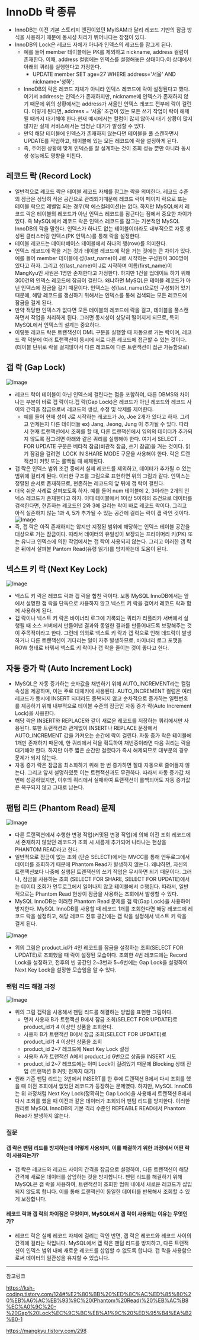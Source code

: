 # InnoDb 락 종류
- InnoDB는 이전 기본 스토리지 엔진이었던 MyISAM과 달리 레코드 기반의 잠금 방식을 사용하기 때문에 동시성 처리가 뛰어나다는 장점이 있다.
- InnoDB의 Lock은 레코드 자체가 아니라 인덱스의 레코드를 잠그게 된다.
    - 예를 들어 member 테이블에는 PK를 제외하고 nickname, address 컬럼이 존재한다. 이때, address 컬럼에는 인덱스를 설정해놓은 상태이다.이 상태에서 아래의 쿼리를 실행한다고 가정한다.
        - UPDATE member SET age=27 WHERE address='서울' AND nickname='성하';
    - InnoDB의 락은 레코드 자체가 아니라 인덱스 레코드에 락이 설정된다고 했다.여기서 address는 인덱스가 존재하지만, nickname에 인덱스가 존재하지 않기 때문에 위의 상황에서는 address가 서울인 인덱스 레코드 전부에 락이 걸린다. 이렇게 된다면, address = ‘서울’ 조건이 있는 모든 쓰기 작업이 락이 해제될 때까지 대기해야 한다.현재 예시에서는 컬럼이 많지 않아서 대기 상황이 많지 않지만 실제 서비스에서는 엄청난 대기가 발생할 수 있다.
    - 만약 해당 테이블에 인덱스가 존재하지 않는다면 테이블을 풀 스캔하면서 UPDATE를 작업하고, 테이블에 있는 모든 레코드에 락을 설정하게 된다.
    - 즉, 주어진 상황에 맞게 인덱스를 잘 설계하는 것이 조회 성능 뿐만 아니라 동시성 성능에도 영향을 미친다.

## 레코드 락 (Record Lock)
- 일반적으로 레코드 락은 테이블 레코드 자체를 잠그는 락을 의미한다. 레코드 수준의 잠금은 상당히 작은 공간으로 관리되기때문에 레코드 락이 페이지 락으로 또는 테이블 락으로 레벨업 되는 경우(락 에스컬레이션)는 없다. 하지만 MySQL에서 레코드 락은 테이블의 레코드가 아닌 인덱스 레코드를 잠근다는 점에서 중요한 차이가 있다. 즉 MySQL에서 레코드 락은 인덱스 레코드를 잠그는 기본적인 MySQL InnoDB의 락을 말한다. 인덱스가 하나도 없는 테이블이더라도 내부적으로 자동 생성된 클러스터링 인덱스(PK 인덱스)를 통해 락을 설정한다. 
- 테이블 레코드는 데이터베이스 테이블에서 하나의 행(row)를 의미한다.
- 인덱스 레코드에 락을 거는 것과 테이블 레코드에 락을 거는 것에는 큰 차이가 있다. 예를 들어 member 테이블에 성(last_name)이 J로 시작하는 구성원이 300명이 있다고 하자. 그리고 성(last_name)이 J로 시작하며 이름(first_name)이 MangKyu인 사원은 1명만 존재한다고 가정한다. 하지만 1건을 업데이트 하기 위해 300건의 인덱스 레코드에 잠금이 걸린다. 왜냐하면 MySQL은 테이블 레코드가 아닌 인덱스에 잠금을 걸기 때문이다. 인덱스는 성(last_name)으로만 구성되어 있기 때문에, 해당 레코드를 갱신하기 위해서는 인덱스를 통해 검색되는 모든 레코드에 잠금을 걸게 된다.
- 만약 적당한 인덱스가 없다면 모든 테이블의 레코드에 락을 걸고, 테이블을 풀스캔 하면서 작업을 처리하게 된다. 그러면 동시성이 상당히 떨어지게 되므로, 특히 MySQL에서 인덱스의 설계는 중요하다.
- 이렇듯 레코드 락은 트랜잭션이 DML 구문을 실행할 때 자동으로 거는 락이며, 레코드 락 덕분에 여러 트랜잭션이 동시에 서로 다른 레코드에 접근할 수 있는 것이다.(테이블 단위로 락을 걸지않아서 다른 레코드에 다른 트랜잭션이 접근 가능함으로)

## 갭 락 (Gap Lock)
![Image](https://github.com/user-attachments/assets/dac3fece-e581-41d1-9a2d-5a7d79a2c1c0)

- 레코드 락이 테이블이 아닌 인덱스에 걸린다는 점을 포함하여, 다른 DBMS와 차이나는 부분이 바로 갭 락이다.갭 락(Gap Lock)은 레코드가 아닌 레코드와 레코드 사이의 간격을 잠금으로써 레코드의 생성, 수정 및 삭제를 제어한다.
    - 예를 들어 현재 성이 J로 시작하는 레코드가 Jo, Joe 2개가 있다고 하자. 그리고 언제든지 다른 데이터들 ex) Jang, Jeong, Jung 이 추가될 수 있다. 따라서 현재 트랜잭션에서 조회를 할 때, 다른 트랜잭션에서 임의의 데이터가 추가되지 않도록 잠그려면 아래와 같은 쿼리를 실행해야 한다. 여기서 SELECT … FOR UPDATE 구문은 베타적 잠금(비관적 잠금, 쓰기 잠금)을 거는 것이다. 읽기 잠검을 걸려면  LOCK IN SHARE MODE 구문을 사용해야 한다. 락은 트랜잭션이 커밋 또는 롤백될 때 해제된다. 
- 갭 락은 인덱스 범위 조건 중에서 실제 레코드를 제외하고, 데이터가 추가될 수 있는 범위에 걸리게 된다. 이러한 구조를 그림으로 표현하면 위의 그림과 같다. 인덱스는 정렬된 순서로 존재하므로, 현존하는 레코드의 앞 뒤에 갭 락이 걸린다.
- 더욱 쉬운 사례로 살펴보도록 하자. 예를 들어 num 테이블에 2, 3이라는 2개의 인덱스 레코드가 존재한다고 하자. 이때 테이블에서 1이상 5이하의 조건으로 데이터를 검색한다면, 현존하는 레코드인 2와 3에 걸리는 락이 바로 레코드 락이다. 그리고 아직 실존하지 않는 1과 4, 5가 추가될 수 있는 공간에 걸리는 락이 갭 락인 것이다.
![Image](https://github.com/user-attachments/assets/06696ab9-c446-4c6a-ace6-0d708115339d)
- 즉, 갭 락은 아직 존재하지는 않지만 지정된 범위에 해당하는 인덱스 테이블 공간을 대상으로 거는 잠금이다. 따라서 데이터의 유일성이 보장되는 프라이머리 키(PK) 또는 유니크 인덱스에 의한 작업에서는 갭 락이 사용되지 않는다. 그리고 이러한 갭 락은 뒤에서 살펴볼 Pantom Read(유령 읽기)를 방지하는데 도움이 된다.

## 넥스트 키 락 (Next Key Lock)

![Image](https://github.com/user-attachments/assets/602652cd-89c9-4fd0-a889-a668a0b21124)

- 넥스트 키 락은 레코드 락과 갭 락을 합친 락이다. 보통 MySQL InnoDB에서는 앞에서 설명한 갭 락을 단독으로 사용하지 않고 넥스트 키 락을 걸어서 레코드 락과 함께 사용하게 된다.
- 갭 락이나 넥스트 키 락은 바이너리 로그에 기록되는 쿼리가 리플리카 서버에서 실행될 때 소스 서버에서 만들어낸 결과와 동일한 결과를 만들어내도록 보장해주는 것이 주목적이라고 한다. 그런데 의외로 넥스트 키 락과 갭 락으로 인해 데드락이 발생하거나 다른 트랜잭션이 기다리는 일이 자주 발생하므로, 바이너리 로그 포맷을 ROW 형태로 바꿔서 넥스트 키 락이나 갭 락을 줄이는 것이 좋다고 한다.

## 자동 증가 락 (Auto Increment Lock)
- MySQL은 자동 증가하는 숫자값을 채번하기 위해 AUTO_INCREMENT라는 컬럼 속성을 제공하며, 이는 주로 대체키에 사용된다. AUTO_INCREMENT 컬럼은 여러 레코드가 동시에 INSERT 되더라도 중복되지 않고 순차적으로 증가하는 일련번호를 제공하기 위해 내부적으로 테이블 수준의 잠금인 자동 증가 락(Auto Increment Lock)을 사용한다.
- 해당 락은 INSERT와 REPLACE와 같이 새로운 레코드를 저장하는 쿼리에서만 사용된다. 또한 트랜잭션과 관계없이 INSERT나 REPLACE 문장에서 AUTO_INCREMENT 값을 가져오는 순간에 락이 걸린다. 자동 증가 락은 테이블에 1개만 존재하기 때문에, 한 쿼리에서 락을 획득하여 채번중이라면 다음 쿼리는 락을 대기해야 한다. 하지만 아주 짧은 순간만 걸렸다가 즉시 해제되므로 대부분의 경우 문제가 되지 않는다.
- 자동 증가 락은 잠금을 최소화하기 위해 한 번 증가하면 절대 자동으로 줄어들지 않는다. 그리고 앞서 설명하였듯 이는 트랜잭션과도 무관하다. 따라서 자동 증가값 채번에 성공하였지만, 이후의 쿼리에서 실패하여 트랜잭션이 롤백되어도 자동 증가값은 복구되지 않고 그대로 남는다. 


## 팬텀 리드 (Phantom Read) 문제

![Image](https://github.com/user-attachments/assets/a8a37ad9-d8b0-4bdd-b016-64bc7a712719)

- 다른 트랜잭션에서 수행한 변경 작업(커밋된 변경 작업)에 의해 이전 조회 레코드에서 존재하지 않았던 레코드가 조회 시 새롭게 추가되어 나타나는 현상을 PHANTOM READ라고 한다.
- 일반적으로 잠금이 없는 조회 (단순 SELECT)에서는 MVCC를 통해 언두로그에서 데이터를 조회하기 때문에 Phantom Read가 발생하지 않는다. 왜냐하면, 자신의 트랜잭션보다 나중에 실행된 트랜잭션의 쓰기 작업은 무시하면 되기 때문이다. 그러나, 잠금을 사용하는 조회 (SELECT FOR SHARE, SELECT FOR UPDATE)에서는 데이터 조회가 언두로그에서 일어나지 않고 테이블에서 수행된다. 따라서, 일반적으로는 Phantom Read 현상이 잠금을 사용하는 조회에서 발생할 수 있다.
- MySQL InnoDB는 이러한 Phantom Read 문제를 갭 락(Gap Lock)을 사용하여 방지한다. MySQL InnoDB를 사용할 때 레코드 1개를 조회한다면 해당 레코드에 레코드 락을 설정하고, 해당 레코드 전후 공간에는 갭 락을 설정해서 넥스트 키 락을 걸게 된다.

![Image](https://github.com/user-attachments/assets/85dea1d5-84a8-4386-ac12-aa6c30508062)

- 위의 그림은 product_id가 4인 레코드를 잠금을 설정하는 조회(SELECT FOR UPDATE)로 조회했을 때 락이 설정된 모습이다. 조회한 4번 레코드에는 Record Lock을 설정하고, 전후의 빈 공간인 2~3번과 5~6번에는 Gap Lock을 설정하여 Next Key Lock을 설정한 모습임을 알 수 있다.

### 팬텀 리드 해결 과정
![Image](https://github.com/user-attachments/assets/ab0462ff-0c98-4fe4-8cc4-668797b30dbc)
- 위의 그림 갭락을 사용해서 팬텀 리드를 해결하는 방법을 표현한 그림이다. 
    - 먼저 사용자 B가 트랜잭션 B에서 잠금 조회(SELECT FOR UPDATE)로 product_id가 4 이상인 상품을 조회한다.
    - 사용자 B가 트랜잭션 B에서 잠금 조회(SELECT FOR UPDATE)로 product_id가 4 이상인 상품을 조회
    - product_id 2~7 레코드에 Next Key Lock 설정
    - 사용자 A가 트랜잭션 A에서 product_id 6번으로 상품을 INSERT 시도
    - product_id 2~7 레코드에는 이미 Lock이 걸려있기 때문에 Blocking 상태 진입 (트랜잭션 B 커밋 전까지 대기)
- 원래 기존 팬텀 리드는 3번에서 INSERT를 한 후에 트랜잭션 B에서 다시 조회를 했을 때 이전 조회에서 없었던 레코드가 등장하는 문제였다. 하지만, MySQL InnoDB는 위 과정처럼 Next Key Lock(정확히는 Gap Lock)을 사용해서 트랜잭션 B에서 다시 조회를 했을 때 이전과 같은 데이터가 조회되어 팬텀 리드를 방지한다. 이러한 원리로 MySQL InnoDB의 기본 격리 수준인 REPEABLE READ에서 Phantom Read가 발생하지 않는다.


### 질문

#### 갭 락은 팬텀 리드를 방지하는데 어떻게 사용되며, 이를 해결하기 위한 과정에서 어떤 락이 사용되는가?
- 갭 락은 레코드와 레코드 사이의 간격을 잠금으로 설정하여, 다른 트랜잭션이 해당 간격에 새로운 데이터를 삽입하는 것을 방지합니다. 팬텀 리드를 해결하기 위해 MySQL은 갭 락을 사용하여, 트랜잭션이 조회한 범위 내에서 새로운 레코드가 삽입되지 않도록 합니다. 이를 통해 트랜잭션이 동일한 데이터를 반복해서 조회할 수 있게 보장합니다.

#### 레코드 락과 갭 락의 차이점은 무엇이며, MySQL에서 갭 락이 사용되는 이유는 무엇인가?
- 레코드 락은 실제 레코드 자체에 걸리는 락인 반면, 갭 락은 레코드와 레코드 사이의 간격에 걸리는 락입니다. MySQL에서 갭 락은 팬텀 리드를 방지하고, 다른 트랜잭션이 인덱스 범위 내에 새로운 레코드를 삽입할 수 없도록 합니다. 갭 락을 사용함으로써 데이터의 일관성을 유지할 수 있습니다.

-------

참고링크 

https://ksh-coding.tistory.com/124#%E2%80%BB%20%ED%8C%AC%ED%85%80%20%EB%A6%AC%EB%93%9C%20(Phantom%20Read)%20%EB%AC%B8%EC%A0%9C%20-%20Gap%20Lock%EC%9C%BC%EB%A1%9C%20%ED%95%B4%EA%B2%B0-1

https://mangkyu.tistory.com/298
